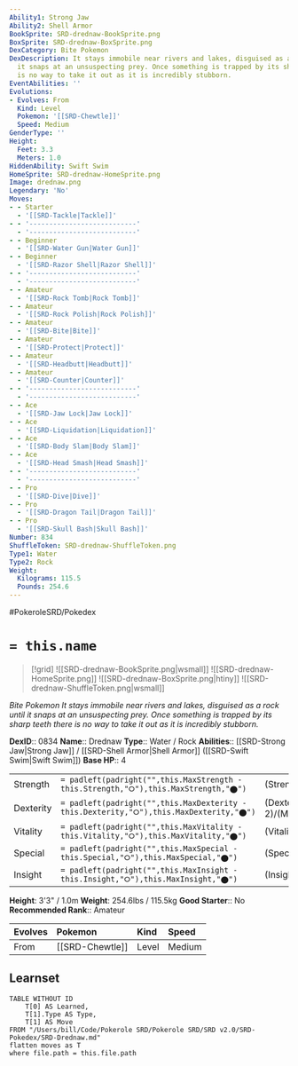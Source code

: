 ```yaml
---
Ability1: Strong Jaw
Ability2: Shell Armor
BookSprite: SRD-drednaw-BookSprite.png
BoxSprite: SRD-drednaw-BoxSprite.png
DexCategory: Bite Pokemon
DexDescription: It stays immobile near rivers and lakes, disguised as a rock until
  it snaps at an unsuspecting prey. Once something is trapped by its sharp teeth there
  is no way to take it out as it is incredibly stubborn.
EventAbilities: ''
Evolutions:
- Evolves: From
  Kind: Level
  Pokemon: '[[SRD-Chewtle]]'
  Speed: Medium
GenderType: ''
Height:
  Feet: 3.3
  Meters: 1.0
HiddenAbility: Swift Swim
HomeSprite: SRD-drednaw-HomeSprite.png
Image: drednaw.png
Legendary: 'No'
Moves:
- - Starter
  - '[[SRD-Tackle|Tackle]]'
- - '---------------------------'
  - '---------------------------'
- - Beginner
  - '[[SRD-Water Gun|Water Gun]]'
- - Beginner
  - '[[SRD-Razor Shell|Razor Shell]]'
- - '---------------------------'
  - '---------------------------'
- - Amateur
  - '[[SRD-Rock Tomb|Rock Tomb]]'
- - Amateur
  - '[[SRD-Rock Polish|Rock Polish]]'
- - Amateur
  - '[[SRD-Bite|Bite]]'
- - Amateur
  - '[[SRD-Protect|Protect]]'
- - Amateur
  - '[[SRD-Headbutt|Headbutt]]'
- - Amateur
  - '[[SRD-Counter|Counter]]'
- - '---------------------------'
  - '---------------------------'
- - Ace
  - '[[SRD-Jaw Lock|Jaw Lock]]'
- - Ace
  - '[[SRD-Liquidation|Liquidation]]'
- - Ace
  - '[[SRD-Body Slam|Body Slam]]'
- - Ace
  - '[[SRD-Head Smash|Head Smash]]'
- - '---------------------------'
  - '---------------------------'
- - Pro
  - '[[SRD-Dive|Dive]]'
- - Pro
  - '[[SRD-Dragon Tail|Dragon Tail]]'
- - Pro
  - '[[SRD-Skull Bash|Skull Bash]]'
Number: 834
ShuffleToken: SRD-drednaw-ShuffleToken.png
Type1: Water
Type2: Rock
Weight:
  Kilograms: 115.5
  Pounds: 254.6
---
```


#PokeroleSRD/Pokedex

# `= this.name`

> [!grid]
> ![[SRD-drednaw-BookSprite.png|wsmall]]
> ![[SRD-drednaw-HomeSprite.png]]
> ![[SRD-drednaw-BoxSprite.png|htiny]]
> ![[SRD-drednaw-ShuffleToken.png|wsmall]]


*Bite Pokemon*
*It stays immobile near rivers and lakes, disguised as a rock until it snaps at an unsuspecting prey. Once something is trapped by its sharp teeth there is no way to take it out as it is incredibly stubborn.*

**DexID**:: 0834
**Name**:: Drednaw
**Type**:: Water / Rock
**Abilities**:: [[SRD-Strong Jaw|Strong Jaw]] / [[SRD-Shell Armor|Shell Armor]] ([[SRD-Swift Swim|Swift Swim]])
**Base HP**:: 4

|           |                                                                                        |                                          |
| --------- | -------------------------------------------------------------------------------------- | ---------------------------------------- |
| Strength  | `= padleft(padright("",this.MaxStrength - this.Strength,"⭘"),this.MaxStrength,"⬤")`    | (Strength::3)/(MaxStrength::6)   |
| Dexterity | `= padleft(padright("",this.MaxDexterity - this.Dexterity,"⭘"),this.MaxDexterity,"⬤")` | (Dexterity:: 2)/(MaxDexterity::5) |
| Vitality  | `= padleft(padright("",this.MaxVitality - this.Vitality,"⭘"),this.MaxVitality,"⬤")`    | (Vitality::2)/(MaxVitality::5)   |
| Special   | `= padleft(padright("",this.MaxSpecial - this.Special,"⭘"),this.MaxSpecial,"⬤")`       | (Special::2)/(MaxSpecial::5)     |
| Insight   | `= padleft(padright("",this.MaxInsight - this.Insight,"⭘"),this.MaxInsight,"⬤")`       | (Insight::2)/(MaxInsight::5)     |

**Height**: 3'3" / 1.0m
**Weight**: 254.6lbs / 115.5kg
**Good Starter**:: No
**Recommended Rank**:: Amateur

| Evolves   | Pokemon         | Kind   | Speed   |
|:----------|:----------------|:-------|:--------|
| From      | [[SRD-Chewtle]] | Level  | Medium  |

## Learnset

```dataview
TABLE WITHOUT ID
    T[0] AS Learned,
    T[1].Type AS Type,
    T[1] AS Move
FROM "/Users/bill/Code/Pokerole SRD/Pokerole SRD/SRD v2.0/SRD-Pokedex/SRD-Drednaw.md"
flatten moves as T
where file.path = this.file.path
```
